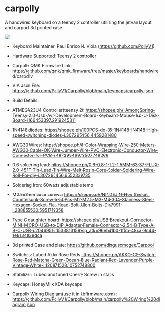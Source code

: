 # carpolly

A handwired keyboard on a teensy 2 controller utilizing the jetvan layout and carpool 3d printed case.

![](https://i.imgur.com/w691sNnl.png)


* Keyboard Maintainer: Paul Enrico N. Viola (https://github.com/PollyV1)
* Hardware Supported: Teensy 2 controller
* Carpolly QMK Firmware Link: https://github.com/qmk/qmk_firmware/tree/master/keyboards/handwired/carpolly
* VIA Json File: https://github.com/PollyV1/Carpolly/blob/main/keymaps/carpolly.json

* Build Details:
* ATMEGA23U4 Controller(teensy 2): https://shopee.ph/-AmongSpring-Teensy-2.0-Usb-Avr-Development-Board-Keyboard-Mouse-Isp-U-Disk-Board-i.166453397.2919245311
* 1N4148 diodes: https://shopee.ph/100PCS-do-35-1N4148-IN4148-High-speed-switching-diodes-i.307295456.4459281480
* AWG30 Wires: https://shopee.ph/8-Color-Wrapping-Wire-250-Meters-AWG30-Cable-OK-Wire-Jumper-Wire-PVC-Electronic-Conductor-Wire-Connector-for-PCB-i.487295469.13507749266
* 0.6 soldering lead: https://shopee.ph/0.6-0.8-1-1.2-1.5MM-63-37-FLUX-2.0-45FT-Tin-Lead-Tin-Wire-Melt-Rosin-Core-Solder-Soldering-Wire-Roll-For-diy-i.307295456.6552339735
* Soldering Iron: 60watts adjustable temp
* M2.5x8mm case screws: https://shopee.ph/NINDEJIN-Hex-Socket-Countersunk-Screw-5-50Pcs-M2-M2.5-M3-M4-304-Stainless-Steel-Hexagon-Socket-Flat-Head-Bolt-Allen-Bolts-Din7991-i.288855530.5951719358
* Type C daughter board: https://shopee.ph/USB-Breakout-Connector-MINI-MICRO-USB-to-DIP-Adapter-Female-Connector-2.54-B-Type-A-B-C-USB-i.20469516.1533813159?sp_atk=96eb41b0-1f5b-484a-9c44-1e8134838dca
* 3d printed Case and plate: https://github.com/dingusxmcgee/Carpool
* Switches: Lubed Akko Rose Reds https://shopee.ph/AKKO-CS-Switch-Rose-Red-Matcha-Green-Ocean-Blue-Radiant-Red-Lavender-Purple-Vintage-White-i.120871528.10752748800
* Stabilizer: Lubed and tuned Cherry Screw in stabs
* Keycaps: HoneyMilk XDA keycaps

* Carpolly Wiring Diagram(use it in kbfirmware.com) : https://github.com/PollyV1/Carpolly/blob/main/carpolly%20Wiring%20diagram.json
